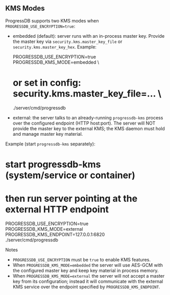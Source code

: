 KMS Modes
---------

ProgressDB supports two KMS modes when `PROGRESSDB_USE_ENCRYPTION=true`:

- embedded (default): server runs with an in-process master key. Provide the
  master key via `security.kms.master_key_file` or `security.kms.master_key_hex`.
  Example:

  PROGRESSDB_USE_ENCRYPTION=true \
  PROGRESSDB_KMS_MODE=embedded \
  # or set in config: security.kms.master_key_file=... \
  ./server/cmd/progressdb

 - external: the server talks to an already-running `progressdb-kms` process over the
  configured endpoint (HTTP host:port). The server will NOT
  provide the master key to the external KMS; the KMS daemon must hold and
  manage master key material.

  Example (start `progressdb-kms` separately):

  # start progressdb-kms (system/service or container)
  # then run server pointing at the external HTTP endpoint
  PROGRESSDB_USE_ENCRYPTION=true \
  PROGRESSDB_KMS_MODE=external \
  PROGRESSDB_KMS_ENDPOINT=127.0.0.1:6820 \
  ./server/cmd/progressdb

Notes
- `PROGRESSDB_USE_ENCRYPTION` must be `true` to enable KMS features.
- When `PROGRESSDB_KMS_MODE=embedded` the server will use AES-GCM with the
  configured master key and keep key material in process memory.
 - When `PROGRESSDB_KMS_MODE=external` the server will not accept a master key
   from its configuration; instead it will communicate with the external KMS
   service over the endpoint specified by `PROGRESSDB_KMS_ENDPOINT`.

